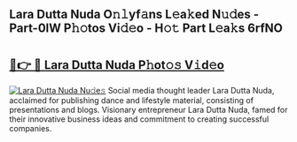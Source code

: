 ## Lara Dutta Nuda O𝚗𝚕yf𝚊ns L𝚎a𝚔ed N𝚞𝚍es - Part-0lW P𝚑𝚘tos Vi𝚍𝚎o - H𝚘𝚝 Part L𝚎a𝚔s 6rfNO

# <h2><a href="http://kfclqb.oniu.top/?m=Lara+Dutta+Nuda">🔗👉 🔴 Lara Dutta Nuda P𝚑ot𝚘𝚜 V𝚒d𝚎o</a></h2>

[![Lara Dutta Nuda Nu𝚍e𝚜](https://i.imgur.com/0qMVB7G.gif)](http://kfclqb.oniu.top/?m=Lara+Dutta+Nuda)
Social media thought leader Lara Dutta Nuda, acclaimed for publishing dance and lifestyle material, consisting of presentations and blogs. Visionary entrepreneur Lara Dutta Nuda, famed for their innovative business ideas and commitment to creating successful companies.  
